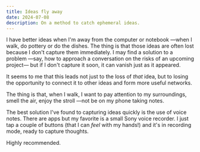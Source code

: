```yaml
---
title: Ideas fly away
date: 2024-07-08
description: On a method to catch ephemeral ideas.
---
```


I have better ideas when I'm away from the computer or notebook —when I walk, do pottery or do the dishes. The thing is that those ideas are often lost because I don't capture them immediately. I may find a solution to a problem —say, how to approach a conversation on the risks of an upcoming project— but if I don't capture it soon, it can vanish just as it appeared.

It seems to me that this leads not just to the loss of _that_ idea, but to losing the opportunity to connect it to other ideas and form more useful networks.

The thing is that, when I walk, I want to pay attention to my surroundings, smell the air, enjoy the stroll —not be on my phone taking notes.

The best solution I've found to capturing ideas quickly is the use of voice notes. There are apps but my favorite is a small Sony voice recorder. I just tap a couple of buttons (that I can _feel_ with my hands!) and it's in recording mode, ready to capture thoughts.

Highly recommended.

